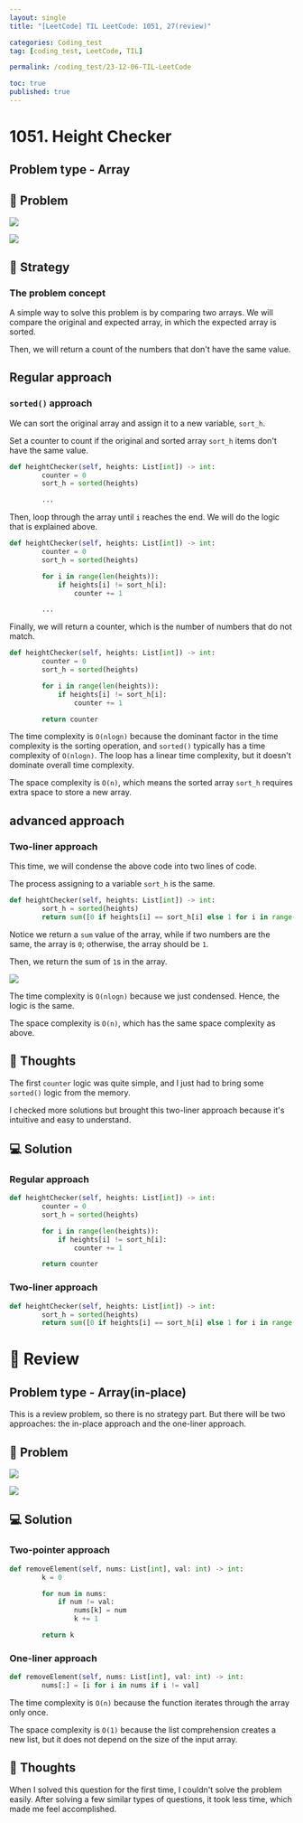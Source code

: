 ```yaml
---
layout: single
title: "[LeetCode] TIL LeetCode: 1051, 27(review)"

categories: Coding_test
tag: [coding_test, LeetCode, TIL]

permalink: /coding_test/23-12-06-TIL-LeetCode

toc: true
published: true
---
```


# 1051. Height Checker

## Problem type - Array

## 🧩 Problem

![](https://velog.velcdn.com/images/devbang/post/73597c65-b7e9-4664-a6ad-ee57914f70d0/image.png)

![](https://velog.velcdn.com/images/devbang/post/ec017529-4c61-45e0-bc69-d910b8fd2fc1/image.png)

## 🎯 Strategy

### The problem concept

A simple way to solve this problem is by comparing two arrays. We will compare the original and expected array, in which the expected array is sorted.

Then, we will return a count of the numbers that don't have the same value.

## Regular approach

### `sorted()` approach

We can sort the original array and assign it to a new variable, `sort_h`.

Set a counter to count if the original and sorted array `sort_h` items don't have the same value.

```python
def heightChecker(self, heights: List[int]) -> int:
        counter = 0
        sort_h = sorted(heights)

        ...
```

Then, loop through the array until `i` reaches the end. We will do the logic that is explained above.

```python
def heightChecker(self, heights: List[int]) -> int:
        counter = 0
        sort_h = sorted(heights)

        for i in range(len(heights)):
        	if heights[i] != sort_h[i]:
            	counter += 1

        ...
```

Finally, we will return a counter, which is the number of numbers that do not match.

```python
def heightChecker(self, heights: List[int]) -> int:
        counter = 0
        sort_h = sorted(heights)

        for i in range(len(heights)):
        	if heights[i] != sort_h[i]:
            	counter += 1

        return counter
```

The time complexity is `O(nlogn)` because the dominant factor in the time complexity is the sorting operation, and `sorted()` typically has a time complexity of `O(nlogn)`. The loop has a linear time complexity, but it doesn't dominate overall time complexity.

The space complexity is `O(n)`, which means the sorted array `sort_h` requires extra space to store a new array.

## advanced approach

### Two-liner approach

This time, we will condense the above code into two lines of code.

The process assigning to a variable `sort_h` is the same.

```python
def heightChecker(self, heights: List[int]) -> int:
        sort_h = sorted(heights)
        return sum([0 if heights[i] == sort_h[i] else 1 for i in range(len(heights))])
```

Notice we return a `sum` value of the array, while if two numbers are the same, the array is `0`; otherwise, the array should be `1`.

Then, we return the sum of `1`s in the array.

![](https://velog.velcdn.com/images/devbang/post/38f56054-d8df-4417-bd2f-2e9e60a464f1/image.png)

The time complexity is `O(nlogn)` because we just condensed. Hence, the logic is the same.

The space complexity is `O(n)`, which has the same space complexity as above.

## 📌 Thoughts

The first `counter` logic was quite simple, and I just had to bring some `sorted()` logic from the memory.

I checked more solutions but brought this two-liner approach because it's intuitive and easy to understand.

## 💻 Solution

### Regular approach

```python
def heightChecker(self, heights: List[int]) -> int:
        counter = 0
        sort_h = sorted(heights)

        for i in range(len(heights)):
        	if heights[i] != sort_h[i]:
            	counter += 1

        return counter
```

### Two-liner approach

```python
def heightChecker(self, heights: List[int]) -> int:
        sort_h = sorted(heights)
        return sum([0 if heights[i] == sort_h[i] else 1 for i in range(len(heights))])
```

# 🔖 Review

## Problem type - Array(in-place)

This is a review problem, so there is no strategy part. But there will be two approaches: the in-place approach and the one-liner approach.

## 🧩 Problem

![](https://velog.velcdn.com/images/devbang/post/1023f7c0-4fac-4334-8645-bbb90b65ebad/image.png)

![](https://velog.velcdn.com/images/devbang/post/cdecc2e2-27eb-4ad7-8626-ebb79adbebd8/image.png)

## 💻 Solution

### Two-pointer approach

```python
def removeElement(self, nums: List[int], val: int) -> int:
        k = 0

        for num in nums:
        	if num != val:
            	nums[k] = num
            	k += 1

        return k
```

### One-liner approach

```python
def removeElement(self, nums: List[int], val: int) -> int:
        nums[:] = [i for i in nums if i != val]
```

The time complexity is `O(n)` because the function iterates through the array only once.

The space complexity is `O(1)` because the list comprehension creates a new list, but it does not depend on the size of the input array.

## 📌 Thoughts

When I solved this question for the first time, I couldn't solve the problem easily. After solving a few similar types of questions, it took less time, which made me feel accomplished.
